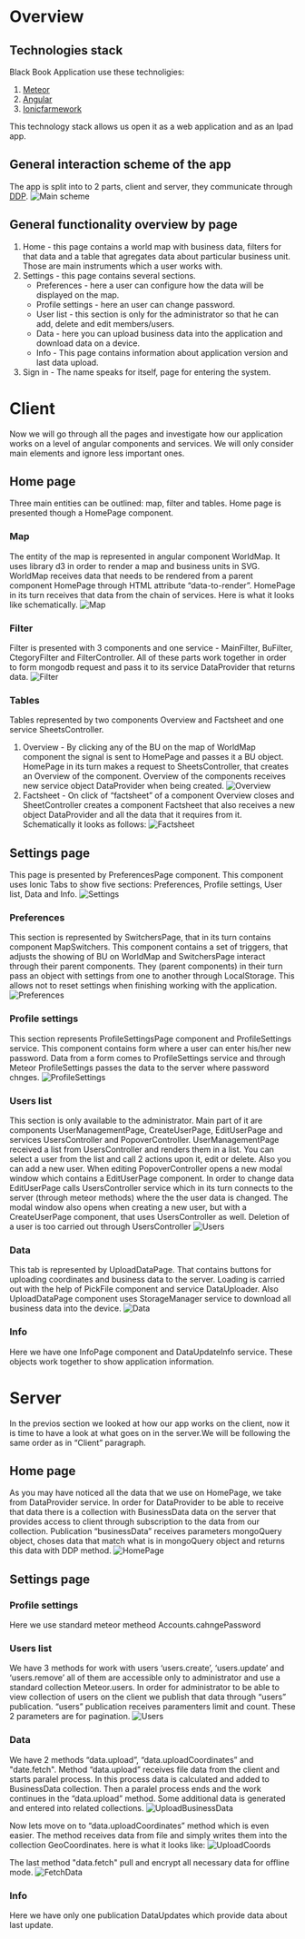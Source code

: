 # Overview
## Technologies stack
Black Book Application use these technoligies:
1. [Meteor](https://www.meteor.com/)
2. [Angular](https://angular.io/)
3. [Ionicfarmework](http://ionicframework.com/)

This technology stack allows us open it as a web application and as an Ipad app.
## General interaction scheme of the app
The app is split into to 2 parts, client and server, they communicate through [DDP](https://en.wikipedia.org/wiki/Distributed_Data_Protocol).
![Main scheme](img/1.jpg)
## General functionality overview by page
1. Home - this page contains a world map with business data, filters for that data and a table that agregates data about particular business unit. Those are main instruments which a user works with.
2. Settings - this page contains several sections.
   * Preferences - here a user can configure how the data will be displayed on the map.
   * Profile settings - here an user can change password.
   * User list - this section is only for the administrator so that he can add, delete and edit members/users.
   * Data - here you can upload business data into the application and download data on a device.
   * Info - This page contains information about application version and last data upload.
3. Sign in - The name speaks for itself, page for entering the system.
# Client
Now we will go through all the pages and investigate how our application works on a level of angular components and services. We will only consider main elements and ignore less important ones.
## Home page
Three main entities can be outlined: map, filter and tables.
Home page is presented though a HomePage component.
### Map
The entity of the map is represented in angular component WorldMap. It uses library d3 in order to render a map and business units in SVG. WorldMap receives data that needs to be rendered from a parent component HomePage through HTML attribute “data-to-render”. HomePage in its turn receives that data from the chain of services. Here is what it looks like schematically.
![Map](img/2.jpg)
### Filter
Filter is presented with 3 components and one service - MainFilter, BuFilter, CtegoryFilter and FilterController. All of these parts work together in order to form mongodb request and pass it to its service DataProvider that returns data.
![Filter](img/3.jpg)
### Tables
Tables represented by two components Overview and Factsheet and one service SheetsController.
1. Overview - By clicking any of the BU on the map of WorldMap component the signal is sent to HomePage and passes it a BU object. HomePage in its turn makes a request to SheetsController, that creates an Overview of the component. Overview of the components receives new service object DataProvider when being created.
![Overview](img/4.jpg)
2. Factsheet - On click of “factsheet” of a component Overview closes and SheetController creates a component Factsheet that also receives a new object DataProvider and all the data that it requires from it. Schematically it looks as follows:
![Factsheet](img/5.jpg)
## Settings page
This page is presented by PreferencesPage component. This component uses Ionic Tabs to show five sections: Preferences, Profile settings, User list, Data and Info.
![Settings](img/6.jpg)
### Preferences
This section is represented by SwitchersPage, that in its turn contains component MapSwitchers. This component contains a set of triggers, that adjusts the showing of BU on WorldMap and SwitchersPage interact through their parent components. They (parent components) in their turn pass an object with settings from one to another through LocalStorage. This allows not to reset settings when finishing working with the application.
![Preferences](img/7.jpg)

### Profile settings
This section represents ProfileSettingsPage component and ProfileSettings service. This component contains form where a user can enter his/her new password. Data from a form comes to ProfileSettings service and  through Meteor
 ProfileSettings passes the data to the server where password chnges.
 ![ProfileSettings](img/9.jpg)
 
### Users list
This section is only available to the administrator. Main part of it are components UserManagementPage, CreateUserPage, EditUserPage and services UsersController and PopoverController. UserManagementPage received a list from UsersController and renders them in a list. You can select a user from the list and call 2 actions upon it, edit or delete. Also you can add a new user. When editing PopoverController opens a new modal window which contains a EditUserPage component. In order to change data EditUserPage calls UsersController service which in its turn connects to the server (through meteor methods) where the the user data is changed. The modal window also opens when creating a new user, but with a CreateUserPage component, that uses UsersController as well. Deletion of a user is too carried out through UsersController
![Users](img/10.jpg)

### Data
This tab is represented by UploadDataPage. That contains buttons for uploading coordinates and business data to the server. Loading is carried out with the help of PickFile component and service DataUploader. Also UploadDataPage component uses StorageManager service to download all business data into the device.
![Data](img/15.jpg)

### Info
Here we have one InfoPage component and DataUpdateInfo service. These objects work together to show application information.

# Server
In the previos section we looked at how our app works on the client, now it is time to have a look at what goes on in the server.We will be following the same order as in “Client” paragraph.
## Home page
As you may have noticed all the data that we use on HomePage, we take from DataProvider service. In order for DataProvider to be able to receive that data there is a collection with BusinessData data on the server that provides access to client through subscription to the data from our collection. Publication “businessData” receives parameters mongoQuery object, choses data that match what is in mongoQuery object and returns this data with DDP method.
![HomePage](img/11.jpg)
## Settings page
### Profile settings
Here we use standard meteor metheod Accounts.cahngePassword
### Users list
We have 3 methods for work with users ‘users.create’, ‘users.update’ and ‘users.remove’ all of them are accessible only to administrator and use a standard collection Meteor.users. In order for administrator to be able to view collection of users on the client we publish that data through “users” publication. “users” publication receives paramenters limit and count. These 2 parameters are for pagination.
![Users](img/14.jpg)
### Data
We have 2 methods  “data.upload”, “data.uploadCoordinates” and "date.fetch". Method “data.upload” receives file data from the client and starts paralel process. In this process data is calculated and added to BusinessData collection. Then a paralel process ends and the work continues in the  “data.upload” method. Some additional data is generated and entered into related collections.
![UploadBusinessData](img/12.jpg)

Now lets move on to “data.uploadCoordinates” method which is even easier. The method receives data from file and simply writes them into the collection GeoCoordinates. here is what it looks like:
![UploadCoords](img/13.jpg)

The last method "data.fetch" pull and encrypt all necessary data for offline mode.
![FetchData](img/16.jpg)
### Info
Here we have only one publication DataUpdates which provide data about last update.